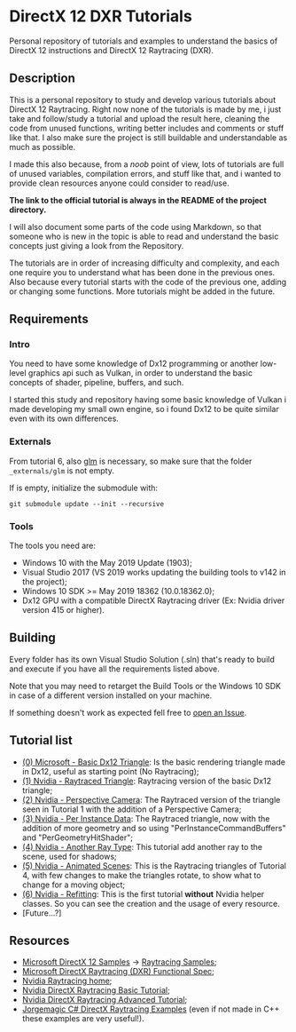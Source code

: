 # DirectX 12 DXR Tutorials
Personal repository of tutorials and examples to understand the basics of DirectX 12 instructions and DirectX 12 Raytracing (DXR).

## Description
This is a personal repository to study and develop various tutorials about DirectX 12 Raytracing. Right now none of the tutorials is made by me, i just take and follow/study a tutorial and upload the result here, cleaning the code from unused functions, writing better includes and comments or stuff like that. I also make sure the project is still buildable and understandable as much as possible.

I made this also because, from a *noob* point of view, lots of tutorials are full of unused variables, compilation errors, and stuff like that, and i wanted to provide clean resources anyone could consider to read/use.

**The link to the official tutorial is always in the README of the project directory.**

I will also document some parts of the code using Markdown, so that someone who is new in the topic is able to read and understand the basic concepts just giving a look from the Repository.

The tutorials are in order of increasing difficulty and complexity, and each one require you to understand what has been done in the previous ones. Also because every tutorial starts with the code of the previous one, adding or changing some functions. More tutorials might be added in the future.

## Requirements

### Intro
You need to have some knowledge of Dx12 programming or another low-level graphics api such as Vulkan, in order to understand the basic concepts of shader, pipeline, buffers, and such.

I started this study and repository having some basic knowledge of Vulkan i made developing my small own engine, so i found Dx12 to be quite similar even with its own differences.

### Externals
From tutorial 6, also [glm](https://github.com/g-truc/glm) is necessary, so make sure that the folder `_externals/glm` is not empty. 

If is empty, initialize the submodule with:
```
git submodule update --init --recursive
```

### Tools
The tools you need are:

* Windows 10 with the May 2019 Update (1903);
* Visual Studio 2017 (VS 2019 works updating the building tools to v142 in the project);
* Windows 10 SDK >= May 2019 18362 (10.0.18362.0);
* Dx12 GPU with a compatible DirectX Raytracing driver (Ex: Nvidia driver version 415 or higher).

## Building
Every folder has its own Visual Studio Solution (.sln) that's ready to build and execute if you have all the requirements listed above.

Note that you may need to retarget the Build Tools or the Windows 10 SDK in case of a different version installed on your machine.

If something doesn't work as expected fell free to [open an Issue](https://github.com/ScrappyCocco/DirectX-DXR-Tutorials/issues).

## Tutorial list

* [(0) Microsoft - Basic Dx12 Triangle](https://github.com/ScrappyCocco/DirectX-DXR-Tutorials/tree/master/0-BasicDxTriangle): Is the basic rendering triangle made in Dx12, useful as starting point (No Raytracing);
* [(1) Nvidia - Raytraced Triangle](https://github.com/ScrappyCocco/DirectX-DXR-Tutorials/tree/master/1-Dx12DXRTriangle): Raytracing version of the basic Dx12 triangle;
* [(2) Nvidia - Perspective Camera](https://github.com/ScrappyCocco/DirectX-DXR-Tutorials/tree/master/2-Dx12DXRTriangle-PerspectiveCamera): The Raytraced version of the triangle seen in Tutorial 1 with the addition of a Perspective Camera;
* [(3) Nvidia - Per Instance Data](https://github.com/ScrappyCocco/DirectX-DXR-Tutorials/tree/master/3-DXRTriangle-PerInstanceData): The Raytraced triangle, now with the addition of more geometry and so using "PerInstanceCommandBuffers" and "PerGeometryHitShader";
* [(4) Nvidia - Another Ray Type](https://github.com/ScrappyCocco/DirectX-DXR-Tutorials/tree/master/4-DXRTriangle-AnotherRayType): This tutorial add another ray to the scene, used for shadows;
* [(5) Nvidia - Animated Scenes](https://github.com/ScrappyCocco/DirectX-DXR-Tutorials/tree/master/5-DXRTriangle-AnimatedTriangle): This is the Raytracing triangles of Tutorial 4, with few changes to make the triangles rotate, to show what to change for a moving object;
* [(6) Nvidia - Refitting](https://github.com/ScrappyCocco/DirectX-DXR-Tutorials/tree/master/6-DXRTriangle-Rework): This is the first tutorial **without** Nvidia helper classes. So you can see the creation and the usage of every resource.
* [Future...?]

## Resources

* [Microsoft DirectX 12 Samples](https://github.com/microsoft/DirectX-Graphics-Samples) -> [Raytracing Samples](https://github.com/microsoft/DirectX-Graphics-Samples/tree/master/Samples/Desktop/D3D12Raytracing);
* [Microsoft DirectX Raytracing (DXR) Functional Spec](https://github.com/microsoft/DirectX-Specs/blob/master/d3d/Raytracing.md);
* [Nvidia Raytracing home](https://developer.nvidia.com/rtx/raytracing);
* [Nvidia DirectX Raytracing Basic Tutorial](https://developer.nvidia.com/rtx/raytracing/dxr/DX12-Raytracing-tutorial-Part-1);
* [Nvidia DirectX Raytracing Advanced Tutorial](https://github.com/NVIDIAGameWorks/DxrTutorials);
* [Jorgemagic C# DirectX Raytracing Examples](https://github.com/Jorgemagic/CSharpDirectXRaytracing) (even if not made in C++ these examples are very useful!).

